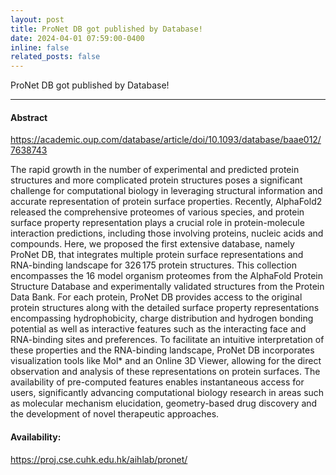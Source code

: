 ```yaml
---
layout: post
title: ProNet DB got published by Database! 
date: 2024-04-01 07:59:00-0400
inline: false
related_posts: false
---
```


ProNet DB got published by Database! 

--- 

#### Abstract
<!-- [Full text](https://academic.oup.com/database/article/doi/10.1093/database/baae012/7638743?login=false) -->
<a href="https://academic.oup.com/database/article/doi/10.1093/database/baae012/7638743?login=false">https://academic.oup.com/database/article/doi/10.1093/database/baae012/7638743</a> 

The rapid growth in the number of experimental and predicted protein structures and more complicated protein structures poses a significant challenge for computational biology in leveraging structural information and accurate representation of protein surface properties. Recently, AlphaFold2 released the comprehensive proteomes of various species, and protein surface property representation plays a crucial role in protein-molecule interaction predictions, including those involving proteins, nucleic acids and compounds. Here, we proposed the first extensive database, namely ProNet DB, that integrates multiple protein surface representations and RNA-binding landscape for 326 175 protein structures. This collection encompasses the 16 model organism proteomes from the AlphaFold Protein Structure Database and experimentally validated structures from the Protein Data Bank. For each protein, ProNet DB provides access to the original protein structures along with the detailed surface property representations encompassing hydrophobicity, charge distribution and hydrogen bonding potential as well as interactive features such as the interacting face and RNA-binding sites and preferences. To facilitate an intuitive interpretation of these properties and the RNA-binding landscape, ProNet DB incorporates visualization tools like Mol* and an Online 3D Viewer, allowing for the direct observation and analysis of these representations on protein surfaces. The availability of pre-computed features enables instantaneous access for users, significantly advancing computational biology research in areas such as molecular mechanism elucidation, geometry-based drug discovery and the development of novel therapeutic approaches.

#### Availability:

<!-- Database URL:  [https://proj.cse.cuhk.edu.hk/aihlab/pronet/](https://proj.cse.cuhk.edu.hk/aihlab/pronet/). -->
<a href="https://proj.cse.cuhk.edu.hk/aihlab/pronet/"> https://proj.cse.cuhk.edu.hk/aihlab/pronet/</a>